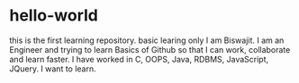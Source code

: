 # hello-world
this is the first learning repository. basic learing only
I am Biswajit. I am an Engineer and trying to learn Basics of Github so that I can work, collaborate and learn faster.
I have worked in C, OOPS, Java, RDBMS, JavaScript, JQuery.
I want to learn.
